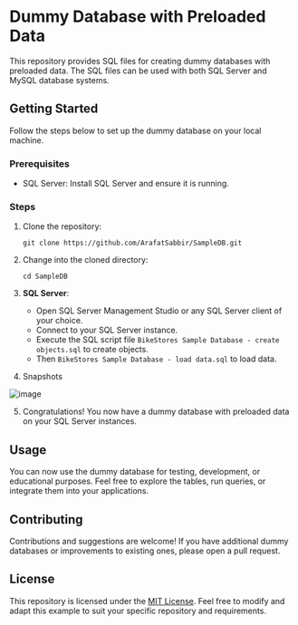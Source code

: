 # Dummy Database with Preloaded Data

This repository provides SQL files for creating dummy databases with preloaded data. The SQL files can be used with both SQL Server and MySQL database systems.

## Getting Started

Follow the steps below to set up the dummy database on your local machine.

### Prerequisites

- SQL Server: Install SQL Server and ensure it is running.
<!--- MySQL: Install MySQL and ensure it is running.-->

### Steps

1. Clone the repository:

   ```shell
   git clone https://github.com/ArafatSabbir/SampleDB.git
   ```

2. Change into the cloned directory:

   ```shell
   cd SampleDB
   ```

3. **SQL Server**:
   
   - Open SQL Server Management Studio or any SQL Server client of your choice.
   - Connect to your SQL Server instance.
   - Execute the SQL script file `BikeStores Sample Database - create objects.sql` to create objects.
   - Then `BikeStores Sample Database - load data.sql` to load data.
   
<!-- 4. **MySQL**:
   
   - Open MySQL Workbench or any MySQL client of your choice.
   - Connect to your MySQL server.
   - Execute the SQL script file `BikeStores Sample Database - create objects.sql` to create objects.
   - Then `BikeStores Sample Database - load data.sql` to load data. -->

4. Snapshots

![image](https://github.com/ArafatSabbir/SampleDB/assets/25082232/a5c88c21-8020-4187-ac6f-2bdf20467b12)
 

5. Congratulations! You now have a dummy database with preloaded data on your SQL Server instances.

## Usage

You can now use the dummy database for testing, development, or educational purposes. Feel free to explore the tables, run queries, or integrate them into your applications.

## Contributing

Contributions and suggestions are welcome! If you have additional dummy databases or improvements to existing ones, please open a pull request.

## License

This repository is licensed under the [MIT License](LICENSE).
Feel free to modify and adapt this example to suit your specific repository and requirements.
